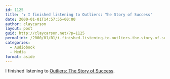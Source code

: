```yaml
---
id: 1125
title: '★ I finished listening to Outliers: The Story of Success'
date: 2000-01-01T14:57:55+00:00
author: claycarson
layout: post
guid: http://claycarson.net/?p=1125
permalink: /2000/01/01/i-finished-listening-to-outliers-the-story-of-success/
categories:
  - Audiobook
  - Media
format: aside
---
```

I finished listening to [Outliers: The Story of Success](http://amazon.com/exec/obidos/ASIN/0316017922/claycarson0c-20).
